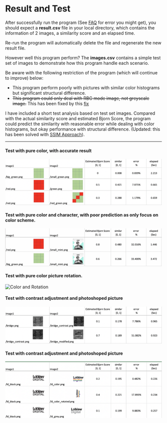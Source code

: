 # Result and Test
After successfully run the program (See [FAQ](#FAQ) for error you might get), you should expect a **result.csv** file in your local directory, which contains the information of 2 images, a similarity score and an elapsed time.

Re-run the program will automatically delete the file and regenerate the new result file.

However well this program perform? The **images.csv** contains a simple test set of images to demonstrate how this program handle each scenario.  

Be aware with the following restriction of the program (which will continue to improve) below:
>
- This program perform poorly with pictures with similar color histograms but significant structural difference.  
- ~~This program could only deal with RBG mode image, not greyscale image.~~ This has been fixed by this [fix](https://github.com/discoliver/image_comparison/commit/830cdd09a56e861a5aa52604328442d17531594e)

I have included a short test analysis based on test set images. Compared with the actual similarity score and estimated Bjorn Score, the program could predict the similarity with reasonable error while dealing with color histograms, but okay performance with structural difference. (Updated: this has been solved with [SSIM Approach](https://github.com/discoliver/image_comparison_opencv)).    

---
#### Test with pure color, with accurate result
![Color Comparison](Test/test_result/color.png)  

#### Test with pure color and character, with poor prediction as only focus on color scheme.  
![Color Mint](Test/test_result/color_mint.png)

#### Test with pure color picture rotation.
![Color and Rotation](Test/test_result/roration.png)  

#### Test with contrast adjustment and photoshoped picture
![Contrast Photoshop](Test/test_result/contrast_photoshop.png)  

#### Test with contrast adjustment and photoshoped picture
![Color Adjustment](Test/test_result/color_adjustment.png)  
